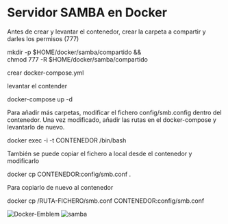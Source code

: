 # Servidor SAMBA en Docker
Antes de crear y levantar el contenedor, crear la carpeta a compartir y darles los permisos (777)

mkdir -p $HOME/docker/samba/compartido && \
chmod 777 -R $HOME/docker/samba/compartido

crear docker-compose.yml

levantar el contender

docker-compose up -d

Para añadir más carpetas, modificar el fichero config/smb.config dentro del contenedor. Una vez modificado, añadir las rutas en el docker-compose y levantarlo de nuevo.

docker exec -i -t CONTENEDOR /bin/bash

También se puede copiar el fichero a local desde el contenedor y modificarlo

docker cp CONTENEDOR:config/smb.conf .

Para copiarlo de nuevo al contenedor

docker cp /RUTA-FICHERO/smb.conf CONTENEDOR:config/smb.conf

![Docker-Emblem](https://github.com/JLalib/docker-samba/assets/57844755/23e20d48-41f1-4642-be8c-2008075f7f84) ![samba](https://github.com/JLalib/docker-samba/assets/57844755/b1e1f84a-d96f-4c32-981b-76a37a258435)

